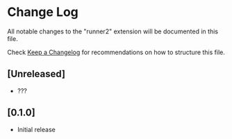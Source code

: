 # Change Log

All notable changes to the "runner2" extension will be documented in this file.

Check [Keep a Changelog](http://keepachangelog.com/) for recommendations on how to structure this file.

## [Unreleased]

- ???

## [0.1.0]

- Initial release
